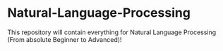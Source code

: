 # Natural-Language-Processing
This repository will contain everything for Natural Language Processing (From absolute Beginner to Advanced)!
